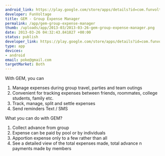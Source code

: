 ```yaml
--- 
android_link: https://play.google.com/store/apps/details?id=com.funvoltage.Chitragupta#?t=W251bGwsMSwxLDIxMiwiY29tLmZ1bnZvbHRhZ2UuQ2hpdHJhZ3VwdGEiXQ..
developer: FunVoltage
title: GEM - Group Expense Manager
permalink: /app/gem-group-expense-manager
thumb: /uploads/app/2013-03/2013-03-26-gem-group-expense-manager.png
date: 2013-03-26 04:32:43.841827 +00:00
status: publish
developer_link: https://play.google.com/store/apps/details?id=com.funvoltage.Chitragupta#?t=W251bGwsMSwxLDIxMiwiY29tLmZ1bnZvbHRhZ2UuQ2hpdHJhZ3VwdGEiXQ..
type: app
devices: 
- android
email: poke@gmail.com
targetMarket: Both
---
```


With GEM, you can

1. Manage expenses during group travel, parties and team outings
2. Convenient for tracking expenses between friends, roommates, college students, family etc.
3. Track, manage, split and settle expenses
4. Send reminders Text / SMS

What you can do with GEM?

1. Collect advance from group
2. Expense can be paid by pool or by individuals
3. Apportion expense only to a few rather than all
4. See a detailed view of the total expenses made, total advance n payments made by members
